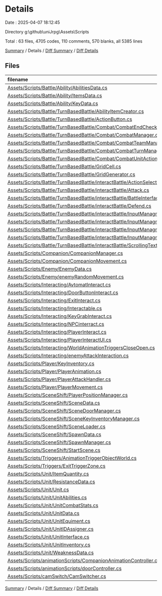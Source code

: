 # Details

Date : 2025-04-07 18:12:45

Directory g:\\github\\uniJrpg\\Assets\\Scripts

Total : 63 files,  4705 codes, 110 comments, 570 blanks, all 5385 lines

[Summary](results.md) / Details / [Diff Summary](diff.md) / [Diff Details](diff-details.md)

## Files
| filename | language | code | comment | blank | total |
| :--- | :--- | ---: | ---: | ---: | ---: |
| [Assets/Scripts/Battle/Ability/AbilitiesData.cs](/Assets/Scripts/Battle/Ability/AbilitiesData.cs) | C# | 32 | 0 | 3 | 35 |
| [Assets/Scripts/Battle/Ability/ItemsData.cs](/Assets/Scripts/Battle/Ability/ItemsData.cs) | C# | 19 | 0 | 2 | 21 |
| [Assets/Scripts/Battle/Ability/KeyData.cs](/Assets/Scripts/Battle/Ability/KeyData.cs) | C# | 15 | 2 | 1 | 18 |
| [Assets/Scripts/Battle/TurnBasedBattle/AbilityItemCreator.cs](/Assets/Scripts/Battle/TurnBasedBattle/AbilityItemCreator.cs) | C# | 331 | 5 | 43 | 379 |
| [Assets/Scripts/Battle/TurnBasedBattle/ActionButton.cs](/Assets/Scripts/Battle/TurnBasedBattle/ActionButton.cs) | C# | 72 | 0 | 5 | 77 |
| [Assets/Scripts/Battle/TurnBasedBattle/Combat/CombatEndСhecker.cs](/Assets/Scripts/Battle/TurnBasedBattle/Combat/CombatEnd%D0%A1hecker.cs) | C# | 49 | 0 | 7 | 56 |
| [Assets/Scripts/Battle/TurnBasedBattle/Combat/CombatManager.cs](/Assets/Scripts/Battle/TurnBasedBattle/Combat/CombatManager.cs) | C# | 174 | 0 | 28 | 202 |
| [Assets/Scripts/Battle/TurnBasedBattle/Combat/CombatTeamManager.cs](/Assets/Scripts/Battle/TurnBasedBattle/Combat/CombatTeamManager.cs) | C# | 53 | 0 | 10 | 63 |
| [Assets/Scripts/Battle/TurnBasedBattle/Combat/CombatTurnManager.cs](/Assets/Scripts/Battle/TurnBasedBattle/Combat/CombatTurnManager.cs) | C# | 150 | 1 | 18 | 169 |
| [Assets/Scripts/Battle/TurnBasedBattle/Combat/CombatUnitAction.cs](/Assets/Scripts/Battle/TurnBasedBattle/Combat/CombatUnitAction.cs) | C# | 60 | 0 | 10 | 70 |
| [Assets/Scripts/Battle/TurnBasedBattle/GridCell.cs](/Assets/Scripts/Battle/TurnBasedBattle/GridCell.cs) | C# | 12 | 2 | 5 | 19 |
| [Assets/Scripts/Battle/TurnBasedBattle/GridGenerator.cs](/Assets/Scripts/Battle/TurnBasedBattle/GridGenerator.cs) | C# | 92 | 0 | 14 | 106 |
| [Assets/Scripts/Battle/TurnBasedBattle/interactBattle/ActionSelectorController.cs](/Assets/Scripts/Battle/TurnBasedBattle/interactBattle/ActionSelectorController.cs) | C# | 332 | 3 | 26 | 361 |
| [Assets/Scripts/Battle/TurnBasedBattle/interactBattle/Attack.cs](/Assets/Scripts/Battle/TurnBasedBattle/interactBattle/Attack.cs) | C# | 77 | 0 | 7 | 84 |
| [Assets/Scripts/Battle/TurnBasedBattle/interactBattle/BattleInterfaceController.cs](/Assets/Scripts/Battle/TurnBasedBattle/interactBattle/BattleInterfaceController.cs) | C# | 150 | 1 | 8 | 159 |
| [Assets/Scripts/Battle/TurnBasedBattle/interactBattle/Defend.cs](/Assets/Scripts/Battle/TurnBasedBattle/interactBattle/Defend.cs) | C# | 75 | 0 | 4 | 79 |
| [Assets/Scripts/Battle/TurnBasedBattle/interactBattle/InputManagment/ActionSelector.cs](/Assets/Scripts/Battle/TurnBasedBattle/interactBattle/InputManagment/ActionSelector.cs) | C# | 172 | 0 | 5 | 177 |
| [Assets/Scripts/Battle/TurnBasedBattle/interactBattle/InputManagment/AreaSelector.cs](/Assets/Scripts/Battle/TurnBasedBattle/interactBattle/InputManagment/AreaSelector.cs) | C# | 81 | 13 | 15 | 109 |
| [Assets/Scripts/Battle/TurnBasedBattle/interactBattle/InputManagment/InputManager.cs](/Assets/Scripts/Battle/TurnBasedBattle/interactBattle/InputManagment/InputManager.cs) | C# | 87 | 3 | 5 | 95 |
| [Assets/Scripts/Battle/TurnBasedBattle/interactBattle/InputManagment/TargetSelector.cs](/Assets/Scripts/Battle/TurnBasedBattle/interactBattle/InputManagment/TargetSelector.cs) | C# | 226 | 0 | 35 | 261 |
| [Assets/Scripts/Battle/TurnBasedBattle/interactBattle/ScrollingText.cs](/Assets/Scripts/Battle/TurnBasedBattle/interactBattle/ScrollingText.cs) | C# | 97 | 0 | 4 | 101 |
| [Assets/Scripts/Companion/CompanionManager.cs](/Assets/Scripts/Companion/CompanionManager.cs) | C# | 157 | 4 | 19 | 180 |
| [Assets/Scripts/Companion/CompanionMovement.cs](/Assets/Scripts/Companion/CompanionMovement.cs) | C# | 126 | 13 | 13 | 152 |
| [Assets/Scripts/Enemy/EnemyData.cs](/Assets/Scripts/Enemy/EnemyData.cs) | C# | 25 | 0 | 4 | 29 |
| [Assets/Scripts/Enemy/enemyRandomMovement.cs](/Assets/Scripts/Enemy/enemyRandomMovement.cs) | C# | 222 | 2 | 16 | 240 |
| [Assets/Scripts/Interacting/AvtomatInteract.cs](/Assets/Scripts/Interacting/AvtomatInteract.cs) | C# | 39 | 4 | 11 | 54 |
| [Assets/Scripts/Interacting/DoorButtonInteract.cs](/Assets/Scripts/Interacting/DoorButtonInteract.cs) | C# | 64 | 0 | 7 | 71 |
| [Assets/Scripts/Interacting/ExitInteract.cs](/Assets/Scripts/Interacting/ExitInteract.cs) | C# | 57 | 2 | 9 | 68 |
| [Assets/Scripts/Interacting/Interactable.cs](/Assets/Scripts/Interacting/Interactable.cs) | C# | 10 | 1 | 5 | 16 |
| [Assets/Scripts/Interacting/KeyGrabInteract.cs](/Assets/Scripts/Interacting/KeyGrabInteract.cs) | C# | 38 | 1 | 6 | 45 |
| [Assets/Scripts/Interacting/NPCinterract.cs](/Assets/Scripts/Interacting/NPCinterract.cs) | C# | 25 | 1 | 10 | 36 |
| [Assets/Scripts/Interacting/PlayerInteract.cs](/Assets/Scripts/Interacting/PlayerInteract.cs) | C# | 61 | 0 | 10 | 71 |
| [Assets/Scripts/Interacting/PlayerInteractUI.cs](/Assets/Scripts/Interacting/PlayerInteractUI.cs) | C# | 27 | 2 | 6 | 35 |
| [Assets/Scripts/Interacting/WorldAnimationTriggersCloseOpen.cs](/Assets/Scripts/Interacting/WorldAnimationTriggersCloseOpen.cs) | C# | 32 | 1 | 10 | 43 |
| [Assets/Scripts/Interacting/enemyAttackInteraction.cs](/Assets/Scripts/Interacting/enemyAttackInteraction.cs) | C# | 59 | 0 | 6 | 65 |
| [Assets/Scripts/Player/KeyInventory.cs](/Assets/Scripts/Player/KeyInventory.cs) | C# | 22 | 0 | 3 | 25 |
| [Assets/Scripts/Player/PlayerAnimation.cs](/Assets/Scripts/Player/PlayerAnimation.cs) | C# | 32 | 3 | 7 | 42 |
| [Assets/Scripts/Player/PlayerAttackHandler.cs](/Assets/Scripts/Player/PlayerAttackHandler.cs) | C# | 80 | 7 | 14 | 101 |
| [Assets/Scripts/Player/PlayerMovement.cs](/Assets/Scripts/Player/PlayerMovement.cs) | C# | 20 | 2 | 10 | 32 |
| [Assets/Scripts/SceneShift/PlayerPositionManager.cs](/Assets/Scripts/SceneShift/PlayerPositionManager.cs) | C# | 38 | 1 | 4 | 43 |
| [Assets/Scripts/SceneShift/SceneData.cs](/Assets/Scripts/SceneShift/SceneData.cs) | C# | 31 | 2 | 7 | 40 |
| [Assets/Scripts/SceneShift/SceneDoorManager.cs](/Assets/Scripts/SceneShift/SceneDoorManager.cs) | C# | 65 | 4 | 10 | 79 |
| [Assets/Scripts/SceneShift/SceneKeyInventoryManager.cs](/Assets/Scripts/SceneShift/SceneKeyInventoryManager.cs) | C# | 77 | 1 | 6 | 84 |
| [Assets/Scripts/SceneShift/SceneLoader.cs](/Assets/Scripts/SceneShift/SceneLoader.cs) | C# | 43 | 9 | 7 | 59 |
| [Assets/Scripts/SceneShift/SpawnData.cs](/Assets/Scripts/SceneShift/SpawnData.cs) | C# | 7 | 0 | 1 | 8 |
| [Assets/Scripts/SceneShift/SpawnManager.cs](/Assets/Scripts/SceneShift/SpawnManager.cs) | C# | 31 | 3 | 5 | 39 |
| [Assets/Scripts/SceneShift/StartScene.cs](/Assets/Scripts/SceneShift/StartScene.cs) | C# | 28 | 1 | 4 | 33 |
| [Assets/Scripts/Triggers/AnimationTriggerObjectWorld.cs](/Assets/Scripts/Triggers/AnimationTriggerObjectWorld.cs) | C# | 22 | 3 | 9 | 34 |
| [Assets/Scripts/Triggers/ExitTriggerZone.cs](/Assets/Scripts/Triggers/ExitTriggerZone.cs) | C# | 14 | 0 | 2 | 16 |
| [Assets/Scripts/Unit/ItemQuantity.cs](/Assets/Scripts/Unit/ItemQuantity.cs) | C# | 6 | 0 | 0 | 6 |
| [Assets/Scripts/Unit/ResistanceData.cs](/Assets/Scripts/Unit/ResistanceData.cs) | C# | 7 | 0 | 1 | 8 |
| [Assets/Scripts/Unit/Unit.cs](/Assets/Scripts/Unit/Unit.cs) | C# | 39 | 0 | 4 | 43 |
| [Assets/Scripts/Unit/UnitAbilities.cs](/Assets/Scripts/Unit/UnitAbilities.cs) | C# | 38 | 0 | 4 | 42 |
| [Assets/Scripts/Unit/UnitCombatStats.cs](/Assets/Scripts/Unit/UnitCombatStats.cs) | C# | 148 | 0 | 20 | 168 |
| [Assets/Scripts/Unit/UnitData.cs](/Assets/Scripts/Unit/UnitData.cs) | C# | 323 | 4 | 29 | 356 |
| [Assets/Scripts/Unit/UnitEquiment.cs](/Assets/Scripts/Unit/UnitEquiment.cs) | C# | 30 | 0 | 5 | 35 |
| [Assets/Scripts/Unit/UnitIDAssigner.cs](/Assets/Scripts/Unit/UnitIDAssigner.cs) | C# | 16 | 0 | 2 | 18 |
| [Assets/Scripts/Unit/UnitInterface.cs](/Assets/Scripts/Unit/UnitInterface.cs) | C# | 75 | 5 | 9 | 89 |
| [Assets/Scripts/Unit/UnitInventory.cs](/Assets/Scripts/Unit/UnitInventory.cs) | C# | 134 | 0 | 9 | 143 |
| [Assets/Scripts/Unit/WeaknessData.cs](/Assets/Scripts/Unit/WeaknessData.cs) | C# | 7 | 0 | 1 | 8 |
| [Assets/Scripts/animationScripts/CompanionAnimationController.cs](/Assets/Scripts/animationScripts/CompanionAnimationController.cs) | C# | 17 | 3 | 4 | 24 |
| [Assets/Scripts/animationScripts/doorController.cs](/Assets/Scripts/animationScripts/doorController.cs) | C# | 38 | 0 | 4 | 42 |
| [Assets/Scripts/camSwitch/CamSwitcher.cs](/Assets/Scripts/camSwitch/CamSwitcher.cs) | C# | 19 | 1 | 2 | 22 |

[Summary](results.md) / Details / [Diff Summary](diff.md) / [Diff Details](diff-details.md)
